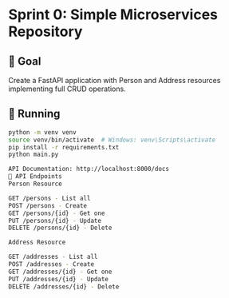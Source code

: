 # Sprint 0: Simple Microservices Repository

## 🎯 Goal
Create a FastAPI application with Person and Address resources implementing full CRUD operations.

## 🚀 Running
```bash
python -m venv venv
source venv/bin/activate  # Windows: venv\Scripts\activate
pip install -r requirements.txt
python main.py

API Documentation: http://localhost:8000/docs
📝 API Endpoints
Person Resource

GET /persons - List all
POST /persons - Create
GET /persons/{id} - Get one
PUT /persons/{id} - Update
DELETE /persons/{id} - Delete

Address Resource

GET /addresses - List all
POST /addresses - Create
GET /addresses/{id} - Get one
PUT /addresses/{id} - Update
DELETE /addresses/{id} - Delete